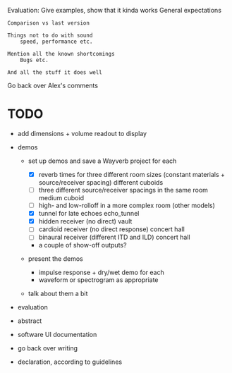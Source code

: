 Evaluation:
	Give examples, show that it kinda works
		General expectations

	Comparison vs last version

	Things not to do with sound
		speed, performance etc.

	Mention all the known shortcomings
		Bugs etc.
	
	And all the stuff it does well

Go back over Alex's comments

# TODO

- add dimensions + volume readout to display

- demos
	- set up demos and save a Wayverb project for each
		- [x] reverb times for three different room sizes (constant materials + source/receiver spacing)		different cuboids
		- [ ] three different source/receiver spacings in the same room											medium cuboid
		- [ ] high- and low-rolloff in a more complex room														(other models)
		- [x] tunnel for late echoes																			echo_tunnel
		- [x] hidden receiver (no direct)																		vault
		- [ ] cardioid receiver (no direct response)															concert hall
		- [ ] binaural receiver (different ITD and ILD)															concert hall

		- a couple of show-off outputs?
		
	- present the demos
		- impulse response + dry/wet demo for each
		- waveform or spectrogram as appropriate

	- talk about them a bit

- evaluation

- abstract

- software UI documentation

- go back over writing

- declaration, according to guidelines
